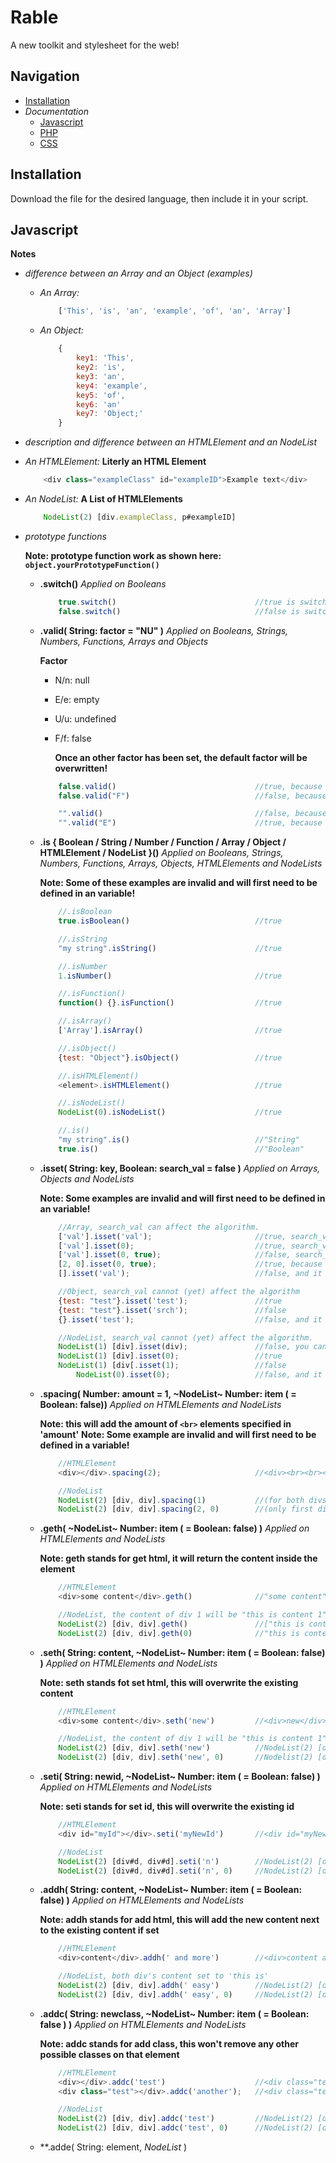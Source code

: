 # Rable

A new toolkit and stylesheet for the web!

## Navigation

-   [Installation](#Installation)
-   _Documentation_
    -   [Javascript](#Javascript)
    -   [PHP](#PHP)
    -   [CSS](#CSS)

## Installation

Download the file for the desired language, then include it in your script.

## Javascript

**Notes**

-   _difference between an Array and an Object (examples)_
    -   _An Array:_
        ```javascript
            ['This', 'is', 'an', 'example', 'of', 'an', 'Array']
        ```
    -   _An Object:_
        ```javascript
            {
                key1: 'This',
                key2: 'is',
                key3: 'an',
                key4: 'example',
                key5: 'of',
                key6: 'an'
                key7: 'Object;'
            }
        ```
-   _description and difference between an HTMLElement and an NodeList_


-   _An HTMLElement:_
    **Literly an HTML Element**
    ```javascript
        <div class="exampleClass" id="exampleID">Example text</div>
    ```
-   _An NodeList:_
    **A List of HTMLElements**
    ```javascript
        NodeList(2) [div.exampleClass, p#exampleID]
    ```


-   _prototype functions_

      **Note: prototype function work as shown here: `object.yourPrototypeFunction()`**

    -   **.switch()**
        _Applied on Booleans_
        ```javascript
            true.switch()                               //true is switched to false
            false.switch()                              //false is switched to true
        ```
    -   **.valid( String: factor = "NU" )**
        _Applied on Booleans, Strings, Numbers, Functions, Arrays and Objects_

        **Factor**

        -   N/n: null
        -   E/e: empty
        -   U/u: undefined
        -   F/f: false

            **Once an other factor has been set, the default factor will be overwritten!**

        ```javascript
            false.valid()                               //true, because the false factor has not been set.
            false.valid("F")                            //false, because the false factor has been set.

            "".valid()                                  //false, because the empty factor has not been set.
            "".valid("E")                               //true, because the empty factor has been set.
        ```

    -   **.is { Boolean / String / Number / Function / Array / Object / HTMLElement / NodeList }()**
        _Applied on Booleans, Strings, Numbers, Functions, Arrays, Objects, HTMLElements and NodeLists_

        **Note: Some of these examples are invalid and will first need to be defined in an variable!**

        ```javascript
            //.isBoolean
            true.isBoolean()                            //true

            //.isString
            "my string".isString()                      //true

            //.isNumber
            1.isNumber()                                //true

            //.isFunction()
            function() {}.isFunction()                  //true

            //.isArray()
            ['Array'].isArray()                         //true

            //.isObject()
            {test: "Object"}.isObject()                 //true

            //.isHTMLElement()
            <element>.isHTMLElement()                   //true

            //.isNodeList()
            NodeList(0).isNodeList()                    //true

            //.is()
            "my string".is()                            //"String"
            true.is()                                   //"Boolean"
        ```

    -   **.isset( String: key, Boolean: search_val = false )**
        _Applied on Arrays, Objects and NodeLists_

        **Note: Some examples are invalid and will first need to be defined in an variable!**

        ```javascript
            //Array, search_val can affect the algorithm.
            ['val'].isset('val');                       //true, search_val will be true because its searching an array and input is a var
            ['val'].isset(0);                           //true, search_val will be false because its searching an array and input is a number
            ['val'].isset(0, true);                     //false, search_val will be true because it has been told so. value 0 doesnt exist
            [2, 0].isset(0, true);                      //true, because value 0 exists in array
            [].isset('val');                            //false, and it always will, because it's empty

            //Object, search_val cannot (yet) affect the algorithm
            {test: "test"}.isset('test');               //true
            {test: "test"}.isset('srch');               //false
            {}.isset('test');                           //false, and it always will, because it's empty

            //NodeList, search_val cannot (yet) affect the algorithm.
            NodeList(1) [div].isset(div);               //false, you cannot search by element name
            NodeList(1) [div].isset(0);                 //true
            NodeList(1) [div[.isset(1);                 //false
                NodeList(0).isset(0);                   //false, and it always will, because there are no elements in this case
        ```

    -   **.spacing( Number: amount = 1, ~NodeList~ Number: item ( = Boolean: false))**
        _Applied on HTMLElements and NodeLists_

        **Note: this will add the amount of `<br>` elements specified in 'amount'**
        **Note: Some example are invalid and will first need to be defined in a variable!**

        ```javascript
            //HTMLElement
            <div></div>.spacing(2);                     //<div><br><br></div>, placed two <br> elements

            //NodeList
            NodeList(2) [div, div].spacing(1)           //(for both divs: ) <div><br></div>
            NodeList(2) [div, div].spacing(2, 0)        //(only first div:) <div><br><br></div>, because you said it to only apply it to the first div
        ```

    -   **.geth( ~NodeList~ Number: item ( = Boolean: false) )**
        _Applied on HTMLElements and NodeLists_

        **Note: geth stands for get html, it will return the content inside the element**

        ```javascript
            //HTMLElement
            <div>some content</div>.geth()              //"some content"

            //NodeList, the content of div 1 will be "this is content 1" and for 2 "this is content 2"
            NodeList(2) [div, div].geth()               //["this is content 1", "this is content 2"]
            NodeList(2) [div, div].geth(0)              //"this is content 1"
        ```

    -   **.seth( String: content, ~NodeList~ Number: item ( = Boolean: false) )**
        _Applied on HTMLElements and NodeLists_

        **Note: seth stands fot set html, this will overwrite the existing content**

        ```javascript
            //HTMLElement
            <div>some content</div>.seth('new')         //<div>new</div>

            //NodeList, the content of div 1 will be "this is content 1" and for 2 "this is content 2"
            NodeList(2) [div, div].seth('new')          //NodeList(2) [div, div], where the content has been updated to 'new'
            NodeList(2) [div, div].seth('new', 0)       //Nodelist(2) [div, div] where the content of only the first div has been set to 'new'
        ```

    -   **.seti( String: newid, ~NodeList~ Number: item ( = Boolean: false) )**
        _Applied on HTMLElements and NodeLists_

        **Note: seti stands for set id, this will overwrite the existing id**

        ```javascript
            //HTMLElement
            <div id="myId"></div>.seti('myNewId')       //<div id="myNewId"></div>

            //NodeList
            NodeList(2) [div#d, div#d].seti('n')        //NodeList(2) [div#n, div#n]
            NodeList(2) [div#d, div#d].seti('n', 0)     //NodeList(2) [div#n, div#d]
        ```

    -   **.addh( String: content, ~NodeList~ Number: item ( = Boolean: false) )**
        _Applied on HTMLElements and NodeLists_

        **Note: addh stands for add html, this will add the new content next to the existing content if set**

        ```javascript
            //HTMLElement
            <div>content</div>.addh(' and more')        //<div>content and more</div>

            //NodeList, both div's content set to 'this is'
            NodeList(2) [div, div].addh(' easy')        //NodeList(2) [div, div], where this content of both div's is 'this is easy'
            NodeList(2) [div, div].addh(' easy', 0)     //NodeList(2) [div, div], where only the first div has been affected
        ```

    -   **.addc( String: newclass, ~NodeList~ Number: item ( = Boolean: false ) )**
        _Applied on HTMLElements and NodeLists_

        **Note: addc stands for add class, this won't remove any other possible classes on that element**

        ```javascript
            //HTMLElement
            <div></div>.addc('test')                    //<div class="test"></div>
            <div class="test"></div>.addc('another');   //<div class="test another"></div>

            //NodeList
            NodeList(2) [div, div].addc('test')         //NodeList(2) [div.test, div.test]
            NodeList(2) [div, div].addc('test', 0)      //NodeList(2) [div.test, div]
        ```

    -   **.adde( String: element, *NodeList* )
